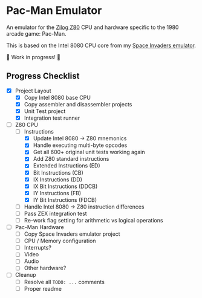# Pac-Man Emulator

An emulator for the [Zilog Z80](https://en.wikipedia.org/wiki/Zilog_Z80) CPU and hardware specific to the 1980 arcade game: Pac-Man.

This is based on the Intel 8080 CPU core from my [Space Invaders emulator](https://github.com/Justin-Credible/space-invaders-emulator).

🚧 Work in progress! 🚧

## Progress Checklist

- [X] Project Layout
  - [X] Copy Intel 8080 base CPU
  - [X] Copy assembler and disassembler projects
  - [X] Unit Test project
  - [X] Integration test runner
- [ ] Z80 CPU
  - [ ] Instructions
    - [X] Update Intel 8080 -> Z80 mnemonics
    - [X] Handle executing multi-byte opcodes
    - [X] Get all 600+ original unit tests working again
    - [X] Add Z80 standard instructions
    - [X] Extended Instructions (ED)
    - [X] Bit Instructions (CB)
    - [X] IX Instructions (DD)
    - [X] IX Bit Instructions (DDCB)
    - [X] IY Instructions (FB)
    - [X] IY Bit Instructions (FDCB)
  - [ ] Handle Intel 8080 -> Z80 instruction differences
  - [ ] Pass ZEX integration test
  - [ ] Re-work flag setting for arithmetic vs logical operations
- [ ] Pac-Man Hardware
  - [ ] Copy Space Invaders emulator project
  - [ ] CPU / Memory configuration
  - [ ] Interrupts?
  - [ ] Video
  - [ ] Audio
  - [ ] Other hardware?
- [ ] Cleanup
  - [ ] Resolve all `TODO: ...` comments
  - [ ] Proper readme
